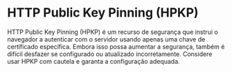 # HTTP Public Key Pinning (HPKP)

HTTP Public Key Pinning (HPKP) é um recurso de segurança que instrui o navegador a autenticar com o servidor usando apenas uma chave de certificado específica. Embora isso possa aumentar a segurança, também é difícil desfazer se configurado ou atualizado incorretamente. Considere usar HPKP com cautela e garanta a configuração adequada.
